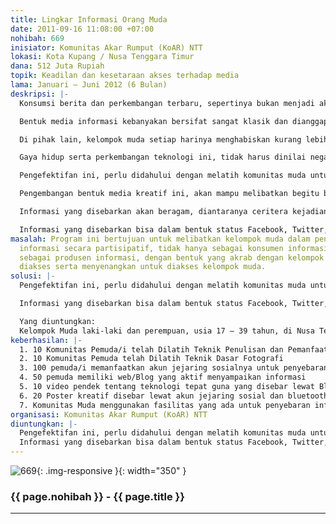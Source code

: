 ```yaml
---
title: Lingkar Informasi Orang Muda
date: 2011-09-16 11:08:00 +07:00
nohibah: 669
inisiator: Komunitas Akar Rumput (KoAR) NTT
lokasi: Kota Kupang / Nusa Tenggara Timur
dana: 512 Juta Rupiah
topik: Keadilan dan kesetaraan akses terhadap media
lama: Januari – Juni 2012 (6 Bulan)
deskripsi: |-
  Konsumsi berita dan perkembangan terbaru, sepertinya bukan menjadi aktivitas yang akrab bagi sebagian besar kelompok muda. Selain karena kesulitan mengakses informasi media, ketertarikan terhadap bentuk media informasi turut mempengaruhi keinginan kelompok muda untuk mengakses informasi yang ada.

  Bentuk media informasi kebanyakan bersifat sangat klasik dan dianggap kuno serta tak sejalan dengan perkembangan pemuda, selain karena alasan praktis, menghabiskan waktu untuk membawa dan membaca media klasik tentu bukan menjadi gaya hidup kelompok muda jaman sekarang.

  Di pihak lain, kelompok muda setiap harinya menghabiskan kurang lebih 10 jam untuk mengakses jejaring social (mis: facebook, Twitter, Blogspot), yang paling sederhana adalah mengakses telephone genggam (HP) yang kini telah banyak dilengkapi berbagai fitur untuk berbagi, diantaranya internet dan Bluetooth, atau yang paling banyak diakses adalah SMS.

  Gaya hidup serta perkembangan teknologi ini, tidak harus dinilai negative, sebab bila dioptimalkan secara baik, akan lebih mengefektifkan kemanfaatan keberadaan media sebagai saluran informasi dengan daya jangkau yang lebih luas.

  Pengefektifan ini, perlu didahului dengan melatih komunitas muda untuk meramu kejadian yang ditemui menjadi sebuah informasi yang layak diakses, dengan durasi yang efektif (singkat namun jelas), serta bentuk yang kreatif sehingga menyenangkan untuk diakses.

  Pengembangan bentuk media kreatif ini, akan mampu melibatkan begitu banyak kelompok muda, tidak saja sebagai konsumen informasi, tetapi juga menjadi produsen informasi secara partisipatif.

  Informasi yang disebarkan akan beragam, diantaranya ceritera kejadian, penyebaran informasi teknologi tepat guna, pertanian, peternakan, informasi pembelaan serta jenis informasi lainnya.

  Informasi yang disebarkan bisa dalam bentuk status Facebook, Twitter, Blog, Artikel Pendek, Video Pendek (memudahkan untuk disebar menggunakan Bluetooth), Ceritera Gambar maupun SMS Gateway.
masalah: Program ini bertujuan untuk melibatkan kelompok muda dalam pengelolaan media
  informasi secara partisipatif, tidak hanya sebagai konsumen informasi tetapi juga
  sebagai produsen informasi, dengan bentuk yang akrab dengan kelompok muda, mudah
  diakses serta menyenangkan untuk diakses kelompok muda.
solusi: |-
  Pengefektifan ini, perlu didahului dengan melatih komunitas muda untuk meramu kejadian yang ditemui menjadi sebuah informasi yang layak diakses, dengan durasi yang efektif (singkat namun jelas), serta bentuk yang kreatif sehingga menyenangkan untuk diakses.

  Informasi yang disebarkan bisa dalam bentuk status Facebook, Twitter, Blog, Artikel Pendek, Video Pendek (memudahkan untuk disebar menggunakan Bluetooth), Ceritera Gambar maupun SMS Gateway.

  Yang diuntungkan:
  Kelompok Muda laki-laki dan perempuan, usia 17 – 39 tahun, di Nusa Tenggara Timur.
keberhasilan: |-
  1. 10 Komunitas Pemuda/i telah Dilatih Teknik Penulisan dan Pemanfaatan Jejaring Sosial untuk Penyebaran Informasi.
  2. 10 Komunitas Pemuda telah Dilatih Teknik Dasar Fotografi
  3. 100 pemuda/i memanfaatkan akun jejaring sosialnya untuk penyebaran informasi (Tulisan, Gambar, Tautan, dsb)
  4. 50 pemuda memiliki web/Blog yang aktif menyampaikan informasi
  5. 10 video pendek tentang teknologi tepat guna yang disebar lewat Bluetooth ke 100 HP
  6. 20 Poster kreatif disebar lewat akun jejaring sosial dan bluetooth.
  7. Komunitas Muda menggunakan fasilitas yang ada untuk penyebaran informasi
organisasi: Komunitas Akar Rumput (KoAR) NTT
diuntungkan: |-
  Pengefektifan ini, perlu didahului dengan melatih komunitas muda untuk meramu kejadian yang ditemui menjadi sebuah informasi yang layak diakses, dengan durasi yang efektif (singkat namun jelas), serta bentuk yang kreatif sehingga menyenangkan untuk diakses.
  Informasi yang disebarkan bisa dalam bentuk status Facebook, Twitter, Blog, Artikel Pendek, Video Pendek (memudahkan untuk disebar menggunakan Bluetooth), Ceritera Gambar maupun SMS Gateway.
---
```


![669](/static/img/hibahcmb/669.png){: .img-responsive }{: width="350" }

### {{ page.nohibah }} - {{ page.title }}

---
